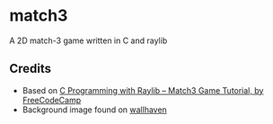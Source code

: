 # match3

 A 2D match-3 game written in C and raylib

## Credits

- Based on [C Programming with Raylib – Match3 Game Tutorial, by FreeCodeCamp](https://youtu.be/P7PMA3X1tf8?si=VhdXCoPHqO98TcAP)
- Background image found on [wallhaven](https://wallhaven.cc/w/28yqpg)

